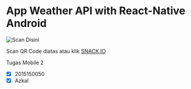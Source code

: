 # App Weather API with React-Native Android
![Scan Disini](https://github.com/muhammadazkalaziz/api_weather/blob/master/ya.png)

Scan QR Code diatas atau klik [SNACK.IO](https://snack.expo.io/@azkal.aziz97/api_weather)

Tugas Mobile 2
- [x] 2015150050
- [x] Azkal
